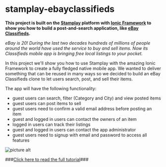 stamplay-ebayclassifieds
===================

**This project is built on the [Stamplay](https://stamplay.com) platform with [Ionic Framework](http://ionicframework.com/) to show you how to build a post-and-search application, like [eBay Classifieds](https://itunes.apple.com/en/app/ebay-classifieds/id363971383?mt=8).**

*eBay is 20! During the last two decades hundreds of millions of people around the world have used the service to buy and sell items. Now its Classifieds mobile app is bringing free local listings to your pocket.*

In this project we'll show you how to use Stamplay with the amazing Ionic Framework to create a fully fledged native mobile app. We wanted to deliver something that can be reused in many ways so we decided to build an eBay Classifieds clone to let users search, post, and sell their items.

The app will have the following functionality:

* guest users can search, filter (Category and City) and view posted items
* guest users can post items to sell
* guest users need to confirm a valid email address before posting an item
* guest and logged in users can contact the owners of an item
* logged in users can track their listings
* guest and logged in users can contact the app administrator
* guest users need to signup with email and password to access all features

![picture alt](https://blog.stamplay.com/wp-content/uploads/2014/10/1200x687xeBay-Classifieds-Stamplay-clone.jpg.pagespeed.ic.MbBI4wa_eo.webp "The finished product – your own classifieds app!")

###[Click here to read the full tutorial](https://blog.stamplay.com/build-ios-and-android-post-and-search-app-like-ebay-classified-with-ionic-framework-and-angularjs/)###
